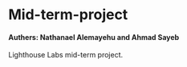 # Mid-term-project
#### Authers: Nathanael Alemayehu and Ahmad Sayeb  
Lighthouse Labs mid-term project.
